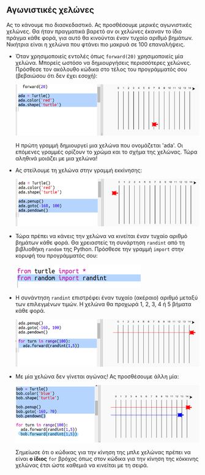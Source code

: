 ## Αγωνιστικές χελώνες

Ας το κάνουμε πιο διασκεδαστικό. Ας προσθέσουμε μερικές αγωνιστικές χελώνες. Θα ήταν πραγματικά βαρετό αν οι χελώνες έκαναν το ίδιο πράγμα κάθε φορά, για αυτό θα κινούνται έναν τυχαίο αριθμό βημάτων. Νικήτρια είναι η χελώνα που φτάνει πιο μακρυά σε 100 επαναλήψεις.

+ Όταν χρησιμοποιείς εντολές όπως `forward(20)` χρησιμοποιείς μία χελώνα. Μπορείς ωστόσο να δημιουργήσεις περισσότερες χελώνες. Πρόσθεσε τον ακόλουθο κώδικα στο τέλος του προγράμματός σου (βεβαιώσου ότι δεν έχει εσοχή):
    
    ![screenshot](images/race-red.png)
    
    Η πρώτη γραμμή δημιουργεί μια χελώνα που ονομάζεται 'ada'. Οι επόμενες γραμμές ορίζουν το χρώμα και το σχήμα της χελώνας. Τώρα αληθινά μοιάζει με μια χελώνα!

+ Ας στείλουμε τη χελώνα στην γραμμή εκκίνησης:
    
    ![screenshot](images/race-start.png)

+ Τώρα πρέπει να κάνεις την χελώνα να κινείται έναν τυχαίο αριθμό βημάτων κάθε φορά. Θα χρειαστείς τη συνάρτηση `randint` από τη βιβλιοθήκη `random` της Python. Πρόσθεσε την γραμμή `import` στην κορυφή του προγράμματός σου:
    
    ![screenshot](images/race-randint.png)

+ Η συνάντηση `randint` επιστρέφει έναν τυχαίο (ακέραιο) αριθμό μεταξύ των επιλεγμένων τιμών. Η χελώνα θα προχωρά 1, 2, 3, 4 ή 5 βήματα κάθε φορά.
    
    ![screenshot](images/race-random.png)

+ Με μία χελώνα δεν γίνεται αγώνας! Ας προσθέσουμε άλλη μία:
    
    ![screenshot](images/race-blue.png)
    
    Σημείωσε ότι ο κώδικας για την κίνηση της μπλε χελώνας πρέπει να είναι **ο ίδιος** `for` βρόχος όπως στον κώδικα για την κίνηση της κόκκινης χελώνας έτσι ώστε καθεμιά να κινείται με τη σειρά.